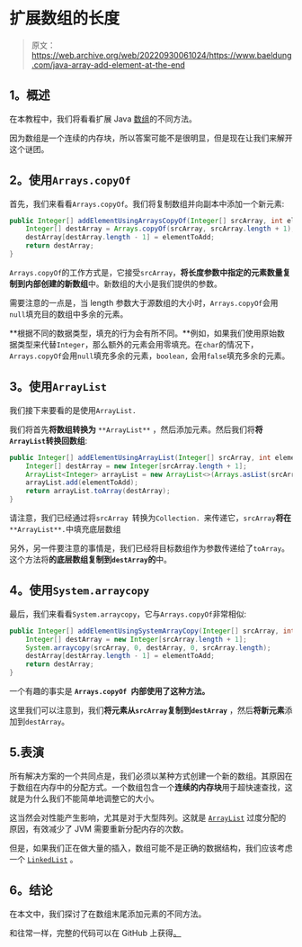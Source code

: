 # 扩展数组的长度

> 原文：<https://web.archive.org/web/20220930061024/https://www.baeldung.com/java-array-add-element-at-the-end>

## 1。概述

在本教程中，我们将看看扩展 Java [数组](/web/20221126222844/https://www.baeldung.com/java-arrays-guide)的不同方法。

因为数组是一个连续的内存块，所以答案可能不是很明显，但是现在让我们来解开这个谜团。

## 2。使用`Arrays.copyOf`

首先，我们来看看`Arrays.copyOf`。我们将复制数组并向副本中添加一个新元素:

```java
public Integer[] addElementUsingArraysCopyOf(Integer[] srcArray, int elementToAdd) {
    Integer[] destArray = Arrays.copyOf(srcArray, srcArray.length + 1);
    destArray[destArray.length - 1] = elementToAdd;
    return destArray;
}
```

`Arrays.copyOf`的工作方式是，它接受`srcArray`，**将长度参数中指定的元素数量复制到内部创建的新数组**中。新数组的大小是我们提供的参数。

需要注意的一点是，当 length 参数大于源数组的大小时，`Arrays.copyOf`会用`null`填充目的数组中多余的元素。

**根据不同的数据类型，填充的行为会有所不同。**例如，如果我们使用原始数据类型来代替`Integer`，那么额外的元素会用零填充。在`char`的情况下，`Arrays.copyOf`会用`null`填充多余的元素，`boolean,` 会用`false`填充多余的元素。

## 3。使用`ArrayList`

我们接下来要看的是使用`ArrayList.`

我们将首先**将数组转换为** `**ArrayList**` ，然后添加元素。然后我们将**将`ArrayList`转换回数组**:

```java
public Integer[] addElementUsingArrayList(Integer[] srcArray, int elementToAdd) {
    Integer[] destArray = new Integer[srcArray.length + 1];
    ArrayList<Integer> arrayList = new ArrayList<>(Arrays.asList(srcArray));
    arrayList.add(elementToAdd);
    return arrayList.toArray(destArray);
}
```

请注意，我们已经通过将`srcArray `转换为`Collection. `来传递它，`srcArray`**将在** `**ArrayList**.`中填充底层数组

另外，另一件要注意的事情是，我们已经将目标数组作为参数传递给了`toArray`。这个方法将**的底层数组复制到`destArray`的**中。

## 4。使用`System.arraycopy`

最后，我们来看看`System.arraycopy`，它与`Arrays.copyOf`非常相似:

```java
public Integer[] addElementUsingSystemArrayCopy(Integer[] srcArray, int elementToAdd) {
    Integer[] destArray = new Integer[srcArray.length + 1];
    System.arraycopy(srcArray, 0, destArray, 0, srcArray.length);
    destArray[destArray.length - 1] = elementToAdd;
    return destArray;
}
```

一个有趣的事实是 **`Arrays.copyOf `内部使用了这种方法。**

这里我们可以注意到，我们**将元素从`srcArray`复制到`destArray`** ，然后**将新元素**添加到`destArray`。

## 5.表演

所有解决方案的一个共同点是，我们必须以某种方式创建一个新的数组。其原因在于数组在内存中的分配方式。一个数组包含一个**连续的内存块**用于超快速查找，这就是为什么我们不能简单地调整它的大小。

这当然会对性能产生影响，尤其是对于大型阵列。这就是 [`ArrayList`](/web/20221126222844/https://www.baeldung.com/java-arraylist) 过度分配的原因，有效减少了 JVM 需要重新分配内存的次数。

但是，如果我们正在做大量的插入，数组可能不是正确的数据结构，我们应该考虑一个 [`LinkedList`](/web/20221126222844/https://www.baeldung.com/java-linkedlist) 。

## 6。结论

在本文中，我们探讨了在数组末尾添加元素的不同方法。

和往常一样，完整的代码可以在 GitHub 上获得[。](https://web.archive.org/web/20221126222844/https://github.com/eugenp/tutorials/tree/master/core-java-modules/core-java-arrays-operations-basic)